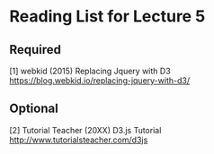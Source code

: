 # Reading List for Lecture 5

## Required

[1] webkid (2015) Replacing Jquery with D3 https://blog.webkid.io/replacing-jquery-with-d3/

## Optional

[2] Tutorial Teacher (20XX) D3.js Tutorial http://www.tutorialsteacher.com/d3js
